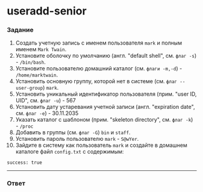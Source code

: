 # useradd-senior

### Задание

1. Создать учетную запись с именем пользователя `mark` и полным именем `Mark Twain`.
2. Установите оболочку по умолчанию (англ. "default shell", см. `флаг -s`) - `/bin/bash`.
3. Установите пользователю домашний каталог (см. `флаги -m,-d`) - `/home/marktwain`.
4. Установить основную группу, которой нет в системе (см. `флаг --user-group`) `mark`.
5. Установить уникальный идентификатор пользователя (прим. "user ID, UID", см. `флаг -u`) - 567
6. Установить дату устаревания учетной записи (англ. "expiration date", см. `флаг -e`) - 30.11.2035
7. Указать каталог с шаблоном (прим. "skeleton directory", см. `флаг -k`) - `/proc`
8. Добавить в группы (см. `флаг -G`) `bin` и `staff`.
9. Установить пароль пользователю `mark` - `S@wYer`.
10. Зайдите в систему как пользователь `mark` и создайте в домашнем каталоге файл `config.txt` с содержимым:

```
success: true
```

---

### Ответ

